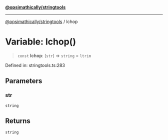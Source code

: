 [**@opsimathically/stringtools**](../README.md)

***

[@opsimathically/stringtools](../README.md) / lchop

# Variable: lchop()

> `const` **lchop**: (`str`) => `string` = `ltrim`

Defined in: stringtools.ts:283

## Parameters

### str

`string`

## Returns

`string`
